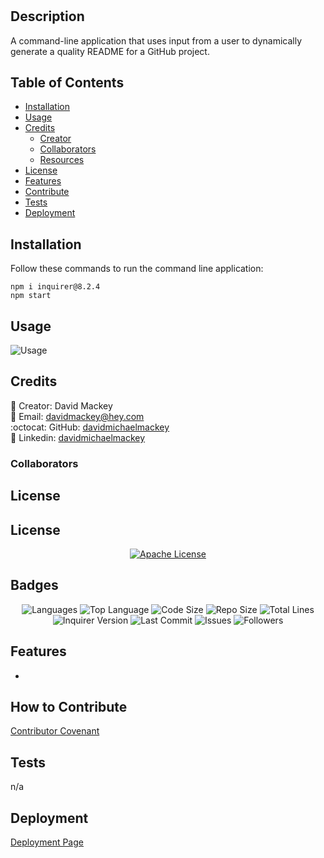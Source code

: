# <Professional README Generator>

## Description

A command-line application that uses input from a user to dynamically generate a quality README for a GitHub project.

## Table of Contents

- [Installation](#installation)
- [Usage](#usage)
- [Credits](#credits)
  - [Creator](#creator)
  - [Collaborators](#collaborators)
  - [Resources](#resources)
- [License](#license)
- [Features](#features)
- [Contribute](#contribute)
- [Tests](#tests)
- [Deployment](#deployment)

## Installation
Follow these commands to run the command line application:  

    npm i inquirer@8.2.4
    npm start

## Usage



  ![Usage](assets/images/screenshot)

    

## Credits

:bust_in_silhouette:  Creator: David Mackey
<br>
:email:  Email: [davidmackey@hey.com](mailto:davidmackey@hey.com)
<br>
:octocat:  GitHub: [davidmichaelmackey](https://github.com/davidmichaelmackey/)
<br>
:briefcase:  Linkedin: [davidmichaelmackey](https://linkedin.com/in/davidmichaelmackey/)
<br>

### Collaborators




## License

## License
<p align="center">
  <a href='https://www.apache.org/licenses/LICENSE-2.0'><img src='https://img.shields.io/badge/License-Apache-4543AA?style=for-the-badge'  alt='Apache License' /></a>
</p>

## Badges

<p align="center">
  <img src="https://img.shields.io/github/languages/count/davidmichaelmackey/professional-readme-generator?style=for-the-badge" alt="Languages" />
  <img src="https://img.shields.io/github/languages/top/davidmichaelmackey/professional-readme-generator?style=for-the-badge" alt="Top Language" />
  <img src="https://img.shields.io/github/languages/code-size/davidmichaelmackey/professional-readme-generator?style=for-the-badge" alt="Code Size" />
  <img src="https://img.shields.io/github/repo-size/davidmichaelmackey/professional-readme-generator?style=for-the-badge" alt="Repo Size" />   
  <img src="https://img.shields.io/tokei/lines/github/davidmichaelmackey/professional-readme-generator?style=for-the-badge" alt="Total Lines" />
  <img src="https://img.shields.io/github/package-json/dependency-version/davidmichaelmackey/professional-readme-generator/inquirer?style=for-the-badge" alt="Inquirer Version" />
  <img src="https://img.shields.io/github/last-commit/davidmichaelmackey/professional-readme-generator?style=for-the-badge" alt="Last Commit" />  
  <img src="https://img.shields.io/github/issues/davidmichaelmackey/professional-readme-generator?style=for-the-badge" alt="Issues" />  
  <img src="https://img.shields.io/github/followers/davidmichaelmackey?style=social" alt="Followers" />
</p>

## Features

- 

## How to Contribute

[Contributor Covenant](https://www.contributor-covenant.org/)

## Tests

n/a

## Deployment

[Deployment Page](https://davidmichaelmackey.github.io/professional-readme-generator)

  